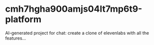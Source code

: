# cmh7hgha900amjs04lt7mp6t9-platform
AI-generated project for chat: create a clone of elevenlabs with all the features...
